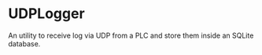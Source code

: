 # UDPLogger
 An utility to receive log via UDP from a PLC and store them inside an SQLite database.
